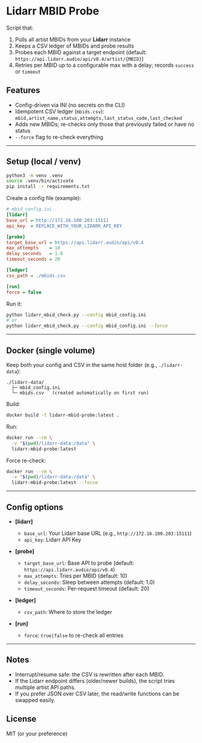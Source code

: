 # Lidarr MBID Probe

Script that:
1) Pulls all artist MBIDs from your **Lidarr** instance  
2) Keeps a CSV ledger of MBIDs and probe results  
3) Probes each MBID against a target endpoint (default: `https://api.lidarr.audio/api/v0.4/artist/{MBID}`)  
4) Retries per MBID up to a configurable max with a delay; records `success` or `timeout`

## Features
- Config-driven via INI (no secrets on the CLI)
- Idempotent CSV ledger (`mbids.csv`): `mbid,artist_name,status,attempts,last_status_code,last_checked`
- Adds new MBIDs; re-checks only those that previously failed or have no status
- `--force` flag to re-check everything

---

## Setup (local / venv)

```bash
python3 -m venv .venv
source .venv/bin/activate
pip install -r requirements.txt
```

Create a config file (example):

```ini
# mbid_config.ini
[lidarr]
base_url = http://172.16.100.203:15111
api_key  = REPLACE_WITH_YOUR_LIDARR_API_KEY

[probe]
target_base_url = https://api.lidarr.audio/api/v0.4
max_attempts    = 10
delay_seconds   = 1.0
timeout_seconds = 20

[ledger]
csv_path = ./mbids.csv

[run]
force = false
```

Run it:

```bash
python lidarr_mbid_check.py --config mbid_config.ini
# or
python lidarr_mbid_check.py --config mbid_config.ini --force
```

---

## Docker (single volume)

Keep both your config and CSV in the same host folder (e.g., `./lidarr-data`):

```
./lidarr-data/
  ├─ mbid_config.ini
  └─ mbids.csv   (created automatically on first run)
```

Build:

```bash
docker build -t lidarr-mbid-probe:latest .
```

Run:

```bash
docker run --rm \
  -v "$(pwd)/lidarr-data:/data" \
  lidarr-mbid-probe:latest
```

Force re-check:

```bash
docker run --rm \
  -v "$(pwd)/lidarr-data:/data" \
  lidarr-mbid-probe:latest --force
```

---

## Config options

- **[lidarr]**
  - `base_url`: Your Lidarr base URL (e.g., `http://172.16.100.203:15111`)
  - `api_key`: Lidarr API Key

- **[probe]**
  - `target_base_url`: Base API to probe (default: `https://api.lidarr.audio/api/v0.4`)
  - `max_attempts`: Tries per MBID (default: 10)
  - `delay_seconds`: Sleep between attempts (default: 1.0)
  - `timeout_seconds`: Per-request timeout (default: 20)

- **[ledger]**
  - `csv_path`: Where to store the ledger

- **[run]**
  - `force`: `true|false` to re-check all entries

---

## Notes
- Interrupt/resume safe: the CSV is rewritten after each MBID.
- If the Lidarr endpoint differs (older/newer builds), the script tries multiple artist API paths.
- If you prefer JSON over CSV later, the read/write functions can be swapped easily.

## License
MIT (or your preference)


